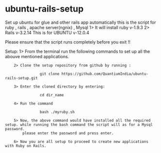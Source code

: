 ubuntu-rails-setup
==================

Set up ubuntu for glue and other rails app automatically this is the script for ruby , rails , apache server(ngnix) , Mysql
  1> It will install ruby v-1.9.3 
  2> Rails v-3.2.14
This is for UBUNTU v-12.0.4

Please ensure that the script runs completely before you exit !!

Setup:
        1> From the terminal run the following commands to set up all the abouve mentioned applications.  
        
        2> Clone the setup repository from github by running :
                    
                    git clone https://github.com/QuantiumIndia/ubuntu-rails-setup.git 
        
        3> Enter the cloned directory by entering:
        
                    cd dir_name
        
        4> Run the command 
                  
                    bash ./myruby.sh
                  
        5> Now, the above command would have installed all the required setup. while running the bash command the script will as for a Mysql password.
            please enter the password and press enter.
            
        6> Now you are all setup to proceed to create new applications with Ruby on Rails.
